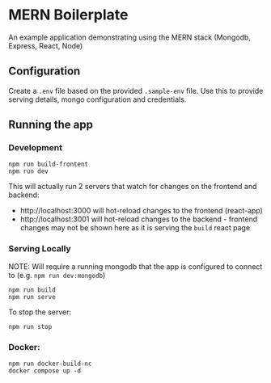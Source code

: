 # MERN Boilerplate
An example application demonstrating using the MERN stack (Mongodb, Express, React, Node)

## Configuration
Create a `.env` file based on the provided `.sample-env` file. Use this to provide serving details, mongo configuration and credentials.

## Running the app
### Development
```
npm run build-frontent
npm run dev
```
This will actually run 2 servers that watch for changes on the frontend and backend:
* http://localhost:3000 will hot-reload changes to the frontend (react-app)
* http://localhost:3001 will hot-reload changes to the backend - frontend changes may not be shown here as it is serving the `build` react page


### Serving Locally
NOTE: Will require a running mongodb that the app is configured to connect to (e.g. `npm run dev:mongodb`)
```
npm run build
npm run serve
```
To stop the server:
```
npm run stop
```


### Docker:
```
npm run docker-build-nc
docker compose up -d
```
